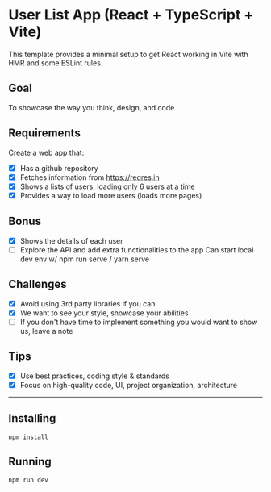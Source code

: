 # User List App (React + TypeScript + Vite)

This template provides a minimal setup to get React working in Vite with HMR and some ESLint rules.

## Goal

To showcase the way you think, design, and code

## Requirements

Create a web app that:

- [x] Has a github repository
- [x] Fetches information from https://reqres.in
- [x] Shows a lists of users, loading only 6 users at a time
- [x] Provides a way to load more users (loads more pages)

## Bonus

- [x] Shows the details of each user
- [ ] Explore the API and add extra functionalities to the app
      Can start local dev env w/ npm run serve / yarn serve

## Challenges

- [x] Avoid using 3rd party libraries if you can
- [x] We want to see your style, showcase your abilities
- [ ] If you don't have time to implement something you would want to show us, leave a note

## Tips

- [x] Use best practices, coding style & standards
- [x] Focus on high-quality code, UI, project organization, architecture

---

## Installing

```
npm install
```

## Running

```
npm run dev
```
